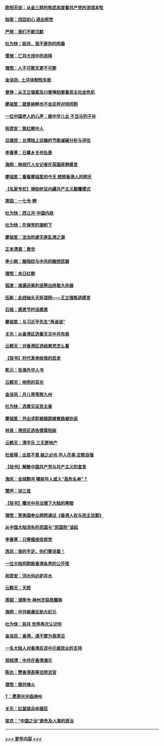 #### [欧阳天剑：从金三胖的核武态度看共产党的流氓本性](../pages/nsc993/n11702238.md?t=12052344) 
#### [陆客：找回初心 退出邪党](../pages/nsc993/n11702213.md?t=12052344) 
#### [严晓：我们不能沉默](../pages/nsc993/n11702110.md?t=12052344) 
#### [吐为快：妖共，我不是你的肉盾](../pages/nsc993/n11701366.md?t=12052344) 
#### [雪绮：亡共大戏中的选择](../pages/nsc993/n11699922.md?t=12052344) 
#### [理悟：人不可欺天更不可欺](../pages/nsc993/n11699657.md?t=12052344) 
#### [金浴凤:  土共体制性失败](../pages/nsc993/n11699361.md?t=12052344) 
#### [曾铮：从王立强案及川普弹劾案看民主社会危机](../pages/nsc993/n11699318.md?t=12052344) 
#### [廖祖笙：就是纳粹也不会这样对待同胞](../pages/nsc993/n11697658.md?t=12052344) 
#### [一位中国老人的心声：做中华儿女 不当马列子孙](../pages/nsc993/n11697525.md?t=12052344) 
#### [祝君安：致红朝中人](../pages/nsc993/n11697518.md?t=12052344) 
#### [吕锡民：台湾陆上运输的节能减碳分析与评估](../pages/nsc993/n11694983.md?t=12052344) 
#### [李春草：日暮乡关何处是](../pages/nsc993/n11694805.md?t=12052344) 
#### [海网：殃视打人女记者在英国获罪感言](../pages/nsc993/n11693832.md?t=12052344) 
#### [廖祖笙：看看廖祖笙的今天 想想香港人的明天](../pages/nsc993/n11693707.md?t=12052344) 
#### [【名家专栏】弹劾听证内藏共产主义颠覆模式](../pages/nsc993/n11693563.md?t=12052344) 
#### [莲园：一七令‧辨](../pages/nsc993/n11692558.md?t=12052344) 
#### [吐为快：西江月·中国内政](../pages/nsc993/n11692071.md?t=12052344) 
#### [吐为快：在保党的旗帜下](../pages/nsc993/n11691188.md?t=12052344) 
#### [廖祖笙：法治的虚无是乱港之源](../pages/nsc993/n11690605.md?t=12052344) 
#### [正本清源：救世](../pages/nsc993/n11689134.md?t=12052344) 
#### [李小刚：脑指纹与中共的脑控武器](../pages/nsc993/n11688900.md?t=12052344) 
#### [理悟：末日红朝](../pages/nsc993/n11688829.md?t=12052344) 
#### [弧度：谁逼迫美利坚祭出终极大杀器](../pages/nsc993/n11688735.md?t=12052344) 
#### [伍新：此线抽头天拆谍网——王立强叛逃感言](../pages/nsc993/n11687981.md?t=12052344) 
#### [石铭：感恩节时话感恩](../pages/nsc993/n11687568.md?t=12052344) 
#### [廖祖笙：与习近平先生“再谈谈”](../pages/nsc993/n11687005.md?t=12052344) 
#### [关乐：从香港区选看天灭中共布局](../pages/nsc993/n11686647.md?t=12052344) 
#### [云鹤天：对香港区选结果党怎么看](../pages/nsc993/n11686216.md?t=12052344) 
#### [【投书】时代革命给我的启发](../pages/nsc993/n11684287.md?t=12052344) 
#### [乾元：告海外华人书](../pages/nsc993/n11684044.md?t=12052344) 
#### [云鹤天：响亮的耳光](../pages/nsc993/n11684254.md?t=12052344) 
#### [金浴凤：月儿弯弯照九州](../pages/nsc993/n11684231.md?t=12052344) 
#### [吐为快：选票见证民主香](../pages/nsc993/n11684206.md?t=12052344) 
#### [廖祖笙：外出求职被跟踪被套路被劝返](../pages/nsc993/n11683874.md?t=12052344) 
#### [林泉：港民区选告捷莫轻敌](../pages/nsc993/n11683930.md?t=12052344) 
#### [云鹤天：清平乐 三无房地产](../pages/nsc993/n11681521.md?t=12052344) 
#### [杜彼得：出其不意 破之必也 华人在美 庄敬自强](../pages/nsc993/n11679554.md?t=12052344) 
#### [【投书】解散中国共产党与共产主义的宣言](../pages/nsc993/n11679177.md?t=12052344) 
#### [海风：全球剿共 哪些华人或入“高危名单”？](../pages/nsc993/n11678617.md?t=12052344) 
#### [慧声：诗三首](../pages/nsc993/n11678848.md?t=12052344) 
#### [【投书】曝光中共治理下大陆的黑暗](../pages/nsc993/n11678674.md?t=12052344) 
#### [理悟：贺美国参众两院通过《香港人权与民主法案》](../pages/nsc993/n11678104.md?t=12052344) 
#### [从中国大陆消失的民国与“民国热”谈起](../pages/nsc993/n11678075.md?t=12052344) 
#### [李春草：只等瘟疫收邪党](../pages/nsc993/n11677308.md?t=12052344) 
#### [逸风：我的手足，你们要活着！](../pages/nsc993/n11676352.md?t=12052344) 
#### [一位大陆同胞致香港各界的公开信](../pages/nsc993/n11675761.md?t=12052344) 
#### [祝君安：河水何必妒井水](../pages/nsc993/n11675746.md?t=12052344) 
#### [云鹤天：天怒](../pages/nsc993/n11675718.md?t=12052344) 
#### [莲园：调笑令‧神州怎容恶魔祸](../pages/nsc993/n11675648.md?t=12052344) 
#### [海网：中共偷袭反助大纪元](../pages/nsc993/n11673515.md?t=12052344) 
#### [吐为快：妖共 世界再次认识你](../pages/nsc993/n11673506.md?t=12052344) 
#### [金浴凤：香港，请不要为我哭泣](../pages/nsc993/n11673248.md?t=12052344) 
#### [一名大陆人对香港反送中示威民众的支持](../pages/nsc993/n11672615.md?t=12052344) 
#### [郑纯清：中共在香港演示](../pages/nsc993/n11670539.md?t=12052344) 
#### [陈达：赞香港高等法院法官](../pages/nsc993/n11669542.md?t=12052344) 
#### [理悟：倒共烽火](../pages/nsc993/n11668844.md?t=12052344) 
#### [T：愿荣光光临神州](../pages/nsc993/n11668421.md?t=12052344) 
#### [关乐：红鼠狼兵休猖狂](../pages/nsc993/n11668378.md?t=12052344) 
#### [梁京：“中国之治”是危及人类的恶治](../pages/nsc993/n11668328.md?t=12052344) 

----
#### [ >>> 更早内容 <<< ](../indexes/nsc993-earlier.md)
